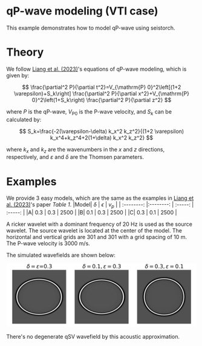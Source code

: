# qP-wave modeling (VTI case)
This example demonstrates how to model qP-wave using seistorch.

# Theory
We follow [Liang et al. (2023)](https://doi.org/10.1190/GEO2022-0292.1)'s equations of qP-wave modeling, which is given by:

$$
\frac{\partial^2 P}{\partial t^2}=V_{\mathrm{P} 0}^2\left[(1+2 \varepsilon)+S_k\right] \frac{\partial^2 P}{\partial x^2}+V_{\mathrm{P} 0}^2\left(1+S_k\right) \frac{\partial^2 P}{\partial z^2}
$$

where $P$ is the qP-wave, $V_{\mathrm{P} 0}$ is the P-wave velocity, and $S_k$ can be calculated by:

$$
S_k=\frac{-2(\varepsilon-\delta) k_x^2 k_z^2}{(1+2 \varepsilon) k_x^4+k_z^4+2(1+\delta) k_x^2 k_z^2}
$$

where $k_x$ and $k_z$ are the wavenumbers in the $x$ and $z$ directions, respectively, and $\varepsilon$ and $\delta$ are the Thomsen parameters.

# Examples

We provide 3 easy models, which are the same as the examples in [Liang et al. (2023)](https://doi.org/10.1190/GEO2022-0292.1)'s paper *Table 1*. 
|Model| $\delta$ | $\epsilon$  | $v_p$ | 
| :--------: |:--------: | :-----: | :-----: |
|A| 0.3 | 0.3 | 2500 |
|B| 0.1 | 0.3 | 2500 |
|C| 0.3 | 0.1 | 2500 |

A ricker wavelet with a dominant frequency of 20 Hz is used as the source wavelet. The source wavelet is located at the center of the model. The horizontal and vertical grids are 301 and 301 with a grid spacing of 10 m. The P-wave velocity is 3000 m/s.

The simulated wavefields are shown below:

![wavefields](figures/wavefield_0700.png)

There's no degenerate qSV wavefield by this acoustic approximation.
